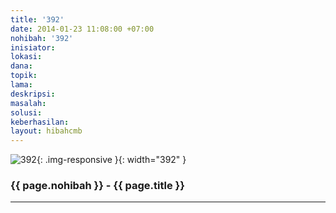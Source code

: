 ```yaml
---
title: '392'
date: 2014-01-23 11:08:00 +07:00
nohibah: '392'
inisiator:
lokasi:
dana:
topik:
lama:
deskripsi:
masalah:
solusi:
keberhasilan:
layout: hibahcmb
---
```


![392](/static/img/hibahcmb/392.png){: .img-responsive }{: width="392" }

### {{ page.nohibah }} - {{ page.title }}

---
